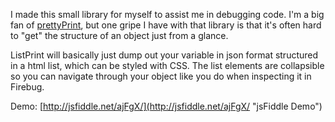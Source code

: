 I made this small library for myself to assist me in debugging code. I'm a big fan of [prettyPrint](https://github.com/jamespadolsey/prettyPrint.js "prettyPrint on GitHub"), but one gripe I have with that library is that it's often hard to "get" the structure of an object just from a glance.

ListPrint will basically just dump out your variable in json format structured in a html list, which can be styled with CSS. The list elements are collapsible so you can navigate through your object like you do when inspecting it in Firebug.

Demo:  [http://jsfiddle.net/ajFgX/](http://jsfiddle.net/ajFgX/ "jsFiddle Demo")
